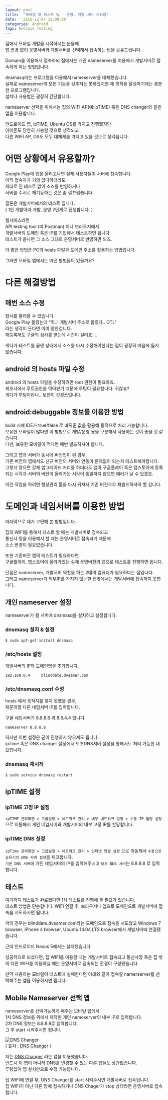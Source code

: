 ```yaml
---
layout: post
title:  "모바일 앱 테스트 팁 - 운영, 개발 서버 스위칭"
date:   2016-12-04 12:00:00
categories: Android
tags: Android Testing
---
```


집에서 모바일 개발을 시작하시는 분들께  
앱 변경 없이 운영서버와 개발서버를 선택해서 접속하는 팁을 공유드립니다.  

Domain을 이용해서 접속하되 집에서는 개인 nameserver를 이용해서 개발서버로 접속하게 하는 방법입니다.  

dnsmasq라는 프로그램을 이용해서 nameserver를 대체했습니다.  
실제로 nameserver의 모든 기능을 갖추지는 못하겠지만 제 목적을 달성하기에는 충분한 프로그램입니다.  
설치나 사용법은 굉장히 간단합니다.  

<!--more-->

nameserver 선택을 위해서는 집의 WIFI AP(예:ipTIME) 혹은 DNS changer와 같은 앱을 이용합니다.  

안드로이드 앱, ipTIME, Ubuntu OS를 가지고 진행했지만  
아이폰도 당연히 가능할 것으로 생각되고  
다른 WIFI AP, OS도 모두 대체제를 가지고 있을 것으로 생각됩니다.  

# 어떤 상황에서 유용할까?

Google Play에 앱을 올리고나면 실제 사용자들이 서버에 접속합니다.   
아직 접속자가 거의 없다하더라도  
제대로 된 테스트 없이 소스를 반영하거나  
서버를 수시로 재기동하는 것은 좀 껄끄럽습니다.  

결론은 개발서버에서의 테스트 입니다.  
( 1인 개발이라 개발, 운영 2단계로 진행합니다. )  

웹서비스라면  
API testing tool (예:Postman) 이나 브라우저에서  
개발서버의 도메인 혹은 IP를 기입해서 테스트하면 됩니다.  
테스트가 끝나면 그 소스 그대로 운영서버로 반영하면 되죠.  

더 좋은 방법은 PC의 hosts 파일과 도메인 주소를 활용하는 방법입니다.  

그러면 모바일 앱에서는 어떤 방법들이 있을까요?  

# 다른 해결방법

## 매번 소스 수정

참사를 불러올 수 있습니다.  
Google Play 올렸는데 "헉..! 개발서버 주소로 올렸다.. OTL"  
라는 생각이 든다면 이미 망한겁니다.  
재등록해도 구글의 심사를 받는데 시간이 걸리죠....  

게다가 테스트를 끝낸 상태에서 소스를 다시 수정해야한다는 점이 굉장히 마음에 들지 않습니다.  

## android 의 hosts 파일 수정  

android 의 hosts 파일을 수정하려면 root 권한이 필요하죠.  
제조사에서 루트권한을 막아놨기 때문에 루팅이 필요합니다. 귀찮죠?  
게다가 루팅이라니.. 보안이 신경쓰입니다.  

## android:debuggable 정보를 이용한 방법  

build 시에 IDE가 true/false 로 바꿔준 값을 활용해 동적으로 처리 가능합니다.  
보유한 모바일이 많다면 이 방법으로 개발/운영 용을 구분해서 사용하는 것이 좋을 것 같습니다.  
다만, 보유한 모바일이 적다면 매번 빌드하셔야 합니다.  

그리고 앱과 서버가 동시에 버전업이 된 경우,  
기존 버전의 앱에서도 신규 버전의 서버와 연동이 문제없이 되는지 테스트해야합니다.  
그렇지 않으면 강제 업그레이드 처리를 하더라도 앱이 구글플레이 혹은 앱스토어에 등록되는 시각과 서버의 버전이 올라가는 시각이 동일하지 않으면 에러가 날 수 있겠죠.  

이런 작업을 하려면 형상관리 툴을 다시 뒤져서 기존 버전으로 재빌드하셔야 할 겁니다.  

# 도메인과 네임서버를 이용한 방법  

마지막으로 제가 고민해 본 방법입니다.  

집의 WIFI를 통해서 테스트 할 때는 개발서버로 접속되고  
통신사 망을 이용해서 할 때는 운영서버로 접속되기 때문에  
소스 변경이 필요없습니다.  

또한 기존버전 앱의 테스트가 필요하다면  
구글플레이, 앱스토어에 올라가있는 실제 운영버전의 앱으로 테스트를 진행하면 됩니다.  

단점은 nameserver, 개발서버 역할을 하는 2대의 컴퓨터가 필요하다는 점입니다.  
그리고 nameserver가 외부IP를 가지지 않는한 집밖에서는 개발서버에 접속하지 못합니다.  

## 개인 nameserver 설정

nameserver가 될 서버에 dnsmasq를 설치하고 설정합니다.  

### dnsmasq 설치 & 설정

~~~
$ sudo apt-get install dnsmasq
~~~

### /etc/hosts 설정

개발서버의 IP와 도메인명을 추가합니다.  

~~~
192.168.0.4     blinddate.dveamer.com
~~~

### /etc/dnsmasq.conf 수정

hosts 에서 목적지를 찾지 못했을 경우,  
재문의할 다른 네임서버 IP를 입력합니다.  

구굴 네임서버가 8.8.8.8 과 8.8.4.4 입니다.  

~~~
nameserver 8.8.8.8
~~~

하지만 이번 설정은 굳이 진행하지 않으셔도 됩니다.  
ipTime 혹은 DNS changer 설정에서 보조DNS서버 설정을 통해서도 처리 가능한 내요입니다.  

### dnsmasq 재시작

~~~
$ sudo service dnsmasq restart
~~~

## ipTIME 설정

### ipTIME 고정 IP 설정

```ipTIME 관리화면 > 고급설정 > 네트워크 관리 > 내부 네트워크 설정 > 수동 IP 할당 설정``` 으로 이동해서 개인 네임서버와 개발서버의 내부 고정 IP를 할당합니다.  

### ipTIME DNS 설정 

```ipTime 관리화면 > 고급설정 > 네트워크 관리 > 인터넷 연결 설정``` 으로 이동해서 ```수동으로 공유기의 DNS 서버 설정```을 체크합니다.  
```기본 DNS 서버```에 개인 네임서버의 IP를 입력해주시고 ```보조 DNS 서버```는 8.8.8.8 로 입력합니다.  

## 테스트

여기까지 테스트가 완료됐다면 1차 테스트를 진행해 볼 필요가 있습니다.  
테스트 방법은 단순합니다. WIFI 연결 후, 브라우저나 앱으로 도메인으로 개발서버에 접속을 시도하시면 됩니다.  

저의 경우는 blinddate.dveamer.com라는 도메인으로 접속을 시도했고 Windows 7 browser, iPhone 4 browser, Ubuntu 14.04 LTS browser에서 개발서버에 연결됐습니다.  

근데 안드로이드 Nexus 5에서는 실패했습니다.  

성공적으로 되셨다면, 집 WIFI를 이용할 때는 개발서버로 접속되고 통신사망 혹은 집 밖의 다른 WIFI를 이용하실 때는 운영서버로 접속되는 환경이 구성됐습니다.  

만약 사용하는 모바일이 테스트에 실패한다면 아래와 같이 접속할 namerserver를 선택해주는 앱을 이용하시면 됩니다.  

## Mobile Nameserver 선택 앱

nameserver를 선택가능하게 해주는 모바일 앱에서  
1차 DNS 정보를 위에서 제작한 개인 nameserver의 내부 IP로 입력합니다.  
2차 DNS 정보는 8.8.8.8로 입력합니다.  
그 후 start 시켜주시면 됩니다.  

![DNS Changer](https://lh3.googleusercontent.com/PSPBtHbSSTeVdqSVb15d2DnhbmCpPpv0vqW034UKwdGaYtiGtJ5l32uhHWpeTAJGlEU=w300)  
( 출처 : [DNS Changer](https://play.google.com/store/apps/details?id=com.burakgon.dnschanger&hl=ko) )

저는 [DNS Changer](https://play.google.com/store/apps/details?id=com.burakgon.dnschanger&hl=ko) 라는 앱을 이용했습니다.  
반드시 이 앱이 아니라 DNS를 변경할 수 있는 다른 앱들도 상관없습니다.  
루팅없이 앱 설치만으로 수정 가능합니다.  

집 WIFI에 연결 후, DNS Changer를 start 시켜주시면 개발서버로 접속됩니다.  
집 WIFI가 아닌 다른 망에 접속하거나 DNS Chager가 stop 상태라면 운영서버로 접속됩니다.  

